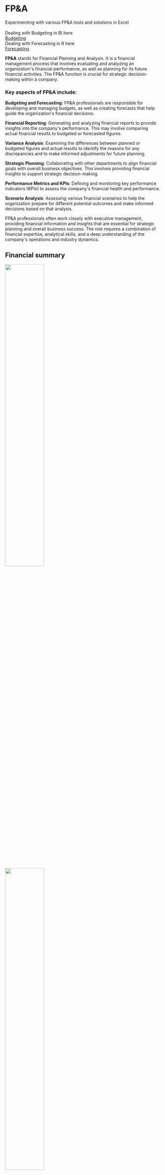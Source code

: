 # FP&A
 
Experimenting with various FP&A tools and solutions in Excel <br><br>
Dealing with Budgeting in BI here<br>
[Budgeting](https://github.com/md3629/FPA/tree/main/Budget)<br>
Dealing with Forecasting in R here<br>
[Forecasting](https://github.com/md3629/Data-Science/tree/main/Forecasting)
<br>

**FP&A** stands for Financial Planning and Analysis. It is a financial management process that involves evaluating and analyzing an organization's financial performance, as well as planning for its future financial activities. The FP&A function is crucial for strategic decision-making within a company.

### Key aspects of FP&A include:

**Budgeting and Forecasting**: FP&A professionals are responsible for developing and managing budgets, as well as creating forecasts that help guide the organization's financial decisions.

**Financial Reporting**: Generating and analyzing financial reports to provide insights into the company's performance. This may involve comparing actual financial results to budgeted or forecasted figures.

**Variance Analysis**: Examining the differences between planned or budgeted figures and actual results to identify the reasons for any discrepancies and to make informed adjustments for future planning.

**Strategic Planning**: Collaborating with other departments to align financial goals with overall business objectives. This involves providing financial insights to support strategic decision-making.

**Performance Metrics and KPIs**: Defining and monitoring key performance indicators (KPIs) to assess the company's financial health and performance.

**Scenario Analysis**: Assessing various financial scenarios to help the organization prepare for different potential outcomes and make informed decisions based on that analysis.

FP&A professionals often work closely with executive management, providing financial information and insights that are essential for strategic planning and overall business success. The role requires a combination of financial expertise, analytical skills, and a deep understanding of the company's operations and industry dynamics.


<h2>Financial summary</h2>
<img src="/pics/Summary-0.jpg" width="50%" />
<img src="/pics/Summary-1.jpg" width="50%" />
<img src="/pics/Summary-2.jpg" width="50%" />
<h2>Financial details</h2>
<img src="/pics/01-0.jpg" width="50%" />
<img src="/pics/violin.jpg" width="50%" />
<img src="/pics/InvAnalysis.jpg" width="50%" />
<img src="/pics/01-1.jpg" width="50%" />
<img src="/pics/01-2.jpg" width="50%" />
<img src="/pics/01-3.jpg" width="50%" />
<img src="/pics/01-4.jpg" width="50%" />
<img src="/pics/InvDays.JPG" width="50%" />
<img src="/pics/MC.jpg" width="50%" />
<img src="/pics/avocado_fcst.jpeg" width="50%" />

<h2>Business Model</h2>
<img src="/pics/02-1.jpg" width="50%" />
<img src="/pics/02-2.jpg" width="50%" />
<img src="/pics/02-3.jpg" width="50%" />
<img src="/pics/02-4.jpg" width="50%" />

<h2>Projections</h2>
Projections that estimate performance over a 3‐ to 18‐month period, including budgets, operating plans, and forecasts.
<img src="/pics/FCST.jpg" width="100%" />

<img src="/pics/FCST1.jpg" width="100%" />
<h2>Long‐term projections</h2>
Long‐term projections (LTPs) are required to evaluate new products, acquisitions, capital investments, and strategic plans.
<img src="/pics/03. Forecast Summary.jpg" width="100%" />


